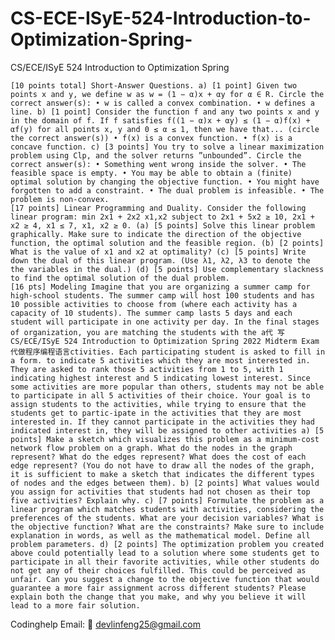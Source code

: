 # CS-ECE-ISyE-524-Introduction-to-Optimization-Spring-
CS/ECE/ISyE 524 Introduction to Optimization Spring 

    [10 points total] Short-Answer Questions. a) [1 point] Given two points x and y, we define w as w = (1 − α)x + αy for α ∈ R. Circle the correct answer(s): • w is called a convex combination. • w defines a line. b) [1 point] Consider the function f and any two points x and y in the domain of f. If f satisfies f((1 − α)x + αy) ≤ (1 − α)f(x) + αf(y) for all points x, y and 0 ≤ α ≤ 1, then we have that... (circle the correct answer(s)) • f(x) is a convex function. • f(x) is a concave function. c) [3 points] You try to solve a linear maximization problem using Clp, and the solver returns ”unbounded”. Circle the correct answer(s): • Something went wrong inside the solver. • The feasible space is empty. • You may be able to obtain a (finite) optimal solution by changing the objective function. • You might have forgotten to add a constraint. • The dual problem is infeasible. • The problem is non-convex.
    [17 points] Linear Programming and Duality. Consider the following linear program: min 2x1 + 2x2 x1,x2 subject to 2x1 + 5x2 ≥ 10, 2x1 + x2 ≥ 4, x1 ≤ 7, x1, x2 ≥ 0. (a) [5 points] Solve this linear problem graphically. Make sure to indicate the direction of the objective function, the optimal solution and the feasible region. (b) [2 points] What is the value of x1 and x2 at optimality? (c) [5 points] Write down the dual of this linear program. (Use λ1, λ2, λ3 to denote the the variables in the dual.) (d) [5 points] Use complementary slackness to find the optimal solution of the dual problem.
    [16 pts] Modeling Imagine that you are organizing a summer camp for high-school students. The summer camp will host 100 students and has 10 possible activities to choose from (where each activity has a capacity of 10 students). The summer camp lasts 5 days and each student will participate in one activity per day. In the final stages of organization, you are matching the students with the a代 写CS/ECE/ISyE 524 Introduction to Optimization Spring 2022 Midterm Exam 代做程序编程语言ctivities. Each participating student is asked to fill in a form. to indicate 5 activities which they are most interested in. They are asked to rank those 5 activities from 1 to 5, with 1 indicating highest interest and 5 indicating lowest interest. Since some activities are more popular than others, students may not be able to participate in all 5 activities of their choice. Your goal is to assign students to the activities, while trying to ensure that the students get to partic-ipate in the activities that they are most interested in. If they cannot participate in the activities they had indicated interest in, they will be assigned to other activities a) [5 points] Make a sketch which visualizes this problem as a minimum-cost network flow problem on a graph. What do the nodes in the graph represent? What do the edges represent? What does the cost of each edge represent? (You do not have to draw all the nodes of the graph, it is sufficient to make a sketch that indicates the different types of nodes and the edges between them). b) [2 points] What values would you assign for activities that students had not chosen as their top five activities? Explain why. c) [7 points] Formulate the problem as a linear program which matches students with activities, considering the preferences of the students. What are your decision variables? What is the objective function? What are the constraints? Make sure to include explanation in words, as well as the mathematical model. Define all problem parameters. d) [2 points] The optimization problem you created above could potentially lead to a solution where some students get to participate in all their favorite activities, while other students do not get any of their choices fulfilled. This could be perceived as unfair. Can you suggest a change to the objective function that would guarantee a more fair assignment across different students? Please explain both the change that you make, and why you believe it will lead to a more fair solution.

Codinghelp Email:  📧 devlinfeng25@gmail.com
